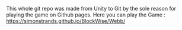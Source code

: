 This whole git repo was made from Unity to Git by the sole reason for playing the game on Github pages.
Here you can play the Game : https://simonstrands.github.io/BlockWise/Webb/
